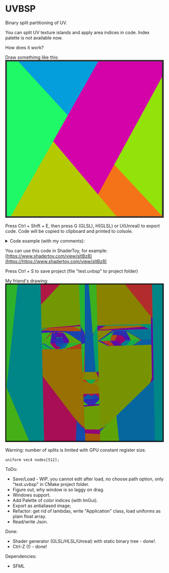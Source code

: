 # UVBSP

Binary split partitioning of UV.

You can split UV texture islands and apply area indices in code. Index palette is not available now.

How does it work?

Draw somethimg like this:
![Or anything else](readme_images/img_something_like_this.png)

Press Ctrl + Shift + E, then press G (GLSL), H(GLSL) or U(Unreal) to export code.
Code will be copied to clipboard and printed to colsole.

<details>
<summary>Code example (with my comments):</summary>

```
#define VEC4 vec4
#define VEC2 vec2
#define REINTERPRET_TO_FLOAT intBitsToFloat
#define REINTERPRET_TO_UINT floatBitsToUint

// BSP tree itself starts here

#define MAX_DEPTH 4
VEC4 nodes[] = VEC4[](
VEC4(0.391138, 0.351669, 1.773810, REINTERPRET_TO_FLOAT(32769 * 65536 + 32771)),
VEC4(0.444099, 0.687861, -1.188525, REINTERPRET_TO_FLOAT(2 * 65536 + 32770)),
VEC4(0.790653, 0.486376, 1.835819, REINTERPRET_TO_FLOAT(32772 * 65536 + 4)),
VEC4(0.313998, 0.261864, -1.090117, REINTERPRET_TO_FLOAT(7 * 65536 + 6)),
VEC4(0.719270, 0.694769, -1.076355, REINTERPRET_TO_FLOAT(9 * 65536 + 8))
);

// IMPORTANT:
// Numbers after REINTERPRET_TO_FLOAT are indices of nodes or colors
// Numbers, multiplied by 65536 are left nodes
// Numbers, greater equal 32768 are nodes. Don't touch them, you can destroy the tree
// 0 ... 32767 color indices. Feel free to change numbers 1, 2, 3, 4 
// to set custom color index


const uint nodeIndexThreshold = uint(1 << 15);

uint traverseTree(VEC2 uv){
uint currentIndex = uint(0);
for(int iteration = 0; iteration < MAX_DEPTH; ++iteration) {
VEC2 pos = nodes[currentIndex].xy;
VEC2 tangent = VEC2(nodes[currentIndex].z, 1.0);
uint leftRight = REINTERPRET_TO_UINT(nodes[currentIndex].w); // reinterpret
bool isLeftPixel = dot(pos - uv, tangent) < 0.0;
uint indexOfProperSide = isLeftPixel ? leftRight >> 16 : (leftRight & uint(0x0000ffff));

if(indexOfProperSide >= nodeIndexThreshold) {
  currentIndex = indexOfProperSide - nodeIndexThreshold;
} else {
  return indexOfProperSide;
}
}
return uint(0);
}
// Result of function is color (or other parameter) index.
// Use it in switch-case or as array index.

// You can use it with rainbow function like this:
// const float pi_div3 = 1.047197551;
// vec3 rainbow(float val){
//   vec3 result = vec3(sin(val), sin(val + pi_div3), sin(val + pi_div3 * 2.0));
//   return result * result;
// }

```
</details>

You can use this code in ShaderToy, for example:
[https://www.shadertoy.com/view/sltBz8](https://https://www.shadertoy.com/view/sltBz8)

Press Ctrl + S to save project (file "test.uvbsp" to project folder)


My friend's drawing:
![my friends's drawing](readme_images/img_friends_drawing1.png)

Warning: number of splits is limited with GPU constant register size.

```
uniform vec4 nodes[512];
```

ToDo:

- Save/Load - WIP, you cannot edit after load, no choose path option, only "test.uvbsp" in CMake project folder.
- Figure out, why window is so laggy on drag.
- Windows support.
- Add Palette of color indices (with ImGui).
- Export as antialiased image;
- Refactor: get rid of lambdas, write "Application" class, load uniforms as plain float array.
- Read/write Json.

Done:

- Shader generator (GLSL/HLSL/Unreal) with static binary tree - done!.
- Ctrl-Z (!) - done!

Dependencies:

- SFML
